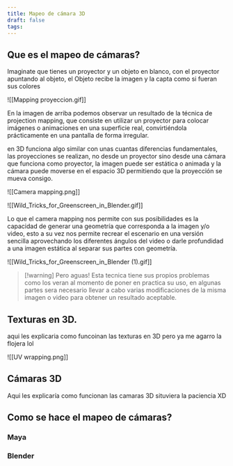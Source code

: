 ```yaml
---
title: Mapeo de cámara 3D
draft: false
tags:
---
```

 
## Que es el mapeo de cámaras?

Imaginate que tienes un proyector y un objeto en blanco, con el proyector apuntando al objeto, el Objeto recibe la imagen y la capta como si fueran sus colores

![[Mapping proyeccion.gif]]

En la imagen de arriba podemos observar un resultado de la técnica de projection mapping, que consiste en utilizar un proyector para colocar imágenes o animaciones en una superficie real, convirtiéndola prácticamente en una pantalla de forma irregular.

en 3D funciona algo similar con unas cuantas diferencias fundamentales, las proyecciones se realizan, no desde un proyector sino desde una cámara que funciona como proyector, la imagen puede ser estática o animada y la cámara puede moverse en el espacio 3D permitiendo que la proyección se mueva consigo.


![[Camera mapping.png]]

![[Wild_Tricks_for_Greenscreen_in_Blender.gif]]

Lo que el camera mapping nos permite con sus posibilidades es la capacidad de generar una geometría que corresponda a la imagen y/o video, esto a su vez nos permite recrear el escenario en una versión sencilla aprovechando los diferentes ángulos del video o darle profundidad a una imagen estática al separar sus partes con geometría. 

![[Wild_Tricks_for_Greenscreen_in_Blender (1).gif]]

>[!warning] Pero aguas!
>Esta tecnica tiene sus propios problemas como los veran al momento de poner en practica su uso, en algunas partes sera necesario llevar a cabo varias modificaciones de la misma imagen o video para obtener un resultado aceptable.


## Texturas en 3D.

aqui les explicaria como funcoinan las texturas en 3D pero ya me agarro la flojera lol

![[UV wrapping.png]]

## Cámaras 3D

Aqui les explicaría como funcionan las camaras 3D situviera la paciencia XD
## Como se hace el mapeo de cámaras?

### Maya

### Blender